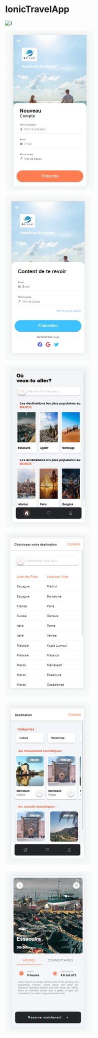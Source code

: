 # IonicTravelApp
 
![1](https://user-images.githubusercontent.com/61845266/149667025-77bac043-2b4b-40fe-a2a7-a8da4cf422af.png)

![](https://github.com/lessbrahim/IonicTravelApp/blob/main/screenshots/2.png)

![](https://github.com/lessbrahim/IonicTravelApp/blob/main/screenshots/3.png)

![](https://github.com/lessbrahim/IonicTravelApp/blob/main/screenshots/4.png)

![](https://github.com/lessbrahim/IonicTravelApp/blob/main/screenshots/5.png)

![](https://github.com/lessbrahim/IonicTravelApp/blob/main/screenshots/6.png)

![](https://github.com/lessbrahim/IonicTravelApp/blob/main/screenshots/7.png)
